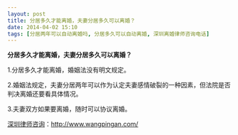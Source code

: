 ```yaml
---
layout: post
title: 分居多久才能离婚，夫妻分居多久可以离婚？
date: 2014-04-02 15:10
tags: [分居两年可以自动离婚吗, 分居多久可以自动离婚, 深圳离婚律师咨询电话]
---
```

<strong>分居多久才能离婚，夫妻分居多久可以离婚？</strong>

1.分居多久才能离婚，婚姻法没有明文规定。

2.婚姻法规定，夫妻分居两年可以作为认定夫妻感情破裂的一种因素，但法院是否判决离婚还要看具体情况。

3.夫妻双方如果要离婚，随时可以协议离婚。


<a href="http://www.wangpingan.com/">深圳律师咨询</a>：<a href="http://www.wangpingan.com/">http://www.wangpingan.com/</a>

